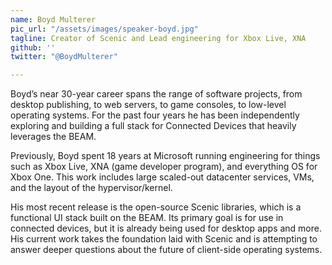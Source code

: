 ```yaml
---
name: Boyd Multerer
pic_url: "/assets/images/speaker-boyd.jpg"
tagline: Creator of Scenic and Lead engineering for Xbox Live, XNA
github: ''
twitter: "@BoydMulterer"

---
```

Boyd’s near 30-year career spans the range of software projects, from desktop publishing, to web servers, to game consoles, to low-level operating systems. For the past four years he has been independently exploring and building a full stack for Connected Devices that heavily leverages the BEAM.  
  
Previously, Boyd spent 18 years at Microsoft running engineering for things such as Xbox Live, XNA (game developer program), and everything OS for Xbox One. This work includes large scaled-out datacenter services, VMs, and the layout of the hypervisor/kernel.  
  
His most recent release is the open-source Scenic libraries, which is a functional UI stack built on the BEAM. Its primary goal is for use in connected devices, but it is already being used for desktop apps and more. His current work takes the foundation laid with Scenic and is attempting to answer deeper questions about the future of client-side operating systems.